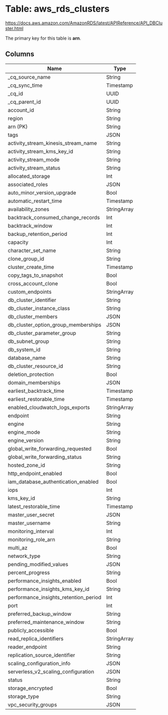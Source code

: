 # Table: aws_rds_clusters

https://docs.aws.amazon.com/AmazonRDS/latest/APIReference/API_DBCluster.html

The primary key for this table is **arn**.

## Columns

| Name          | Type          |
| ------------- | ------------- |
|_cq_source_name|String|
|_cq_sync_time|Timestamp|
|_cq_id|UUID|
|_cq_parent_id|UUID|
|account_id|String|
|region|String|
|arn (PK)|String|
|tags|JSON|
|activity_stream_kinesis_stream_name|String|
|activity_stream_kms_key_id|String|
|activity_stream_mode|String|
|activity_stream_status|String|
|allocated_storage|Int|
|associated_roles|JSON|
|auto_minor_version_upgrade|Bool|
|automatic_restart_time|Timestamp|
|availability_zones|StringArray|
|backtrack_consumed_change_records|Int|
|backtrack_window|Int|
|backup_retention_period|Int|
|capacity|Int|
|character_set_name|String|
|clone_group_id|String|
|cluster_create_time|Timestamp|
|copy_tags_to_snapshot|Bool|
|cross_account_clone|Bool|
|custom_endpoints|StringArray|
|db_cluster_identifier|String|
|db_cluster_instance_class|String|
|db_cluster_members|JSON|
|db_cluster_option_group_memberships|JSON|
|db_cluster_parameter_group|String|
|db_subnet_group|String|
|db_system_id|String|
|database_name|String|
|db_cluster_resource_id|String|
|deletion_protection|Bool|
|domain_memberships|JSON|
|earliest_backtrack_time|Timestamp|
|earliest_restorable_time|Timestamp|
|enabled_cloudwatch_logs_exports|StringArray|
|endpoint|String|
|engine|String|
|engine_mode|String|
|engine_version|String|
|global_write_forwarding_requested|Bool|
|global_write_forwarding_status|String|
|hosted_zone_id|String|
|http_endpoint_enabled|Bool|
|iam_database_authentication_enabled|Bool|
|iops|Int|
|kms_key_id|String|
|latest_restorable_time|Timestamp|
|master_user_secret|JSON|
|master_username|String|
|monitoring_interval|Int|
|monitoring_role_arn|String|
|multi_az|Bool|
|network_type|String|
|pending_modified_values|JSON|
|percent_progress|String|
|performance_insights_enabled|Bool|
|performance_insights_kms_key_id|String|
|performance_insights_retention_period|Int|
|port|Int|
|preferred_backup_window|String|
|preferred_maintenance_window|String|
|publicly_accessible|Bool|
|read_replica_identifiers|StringArray|
|reader_endpoint|String|
|replication_source_identifier|String|
|scaling_configuration_info|JSON|
|serverless_v2_scaling_configuration|JSON|
|status|String|
|storage_encrypted|Bool|
|storage_type|String|
|vpc_security_groups|JSON|
